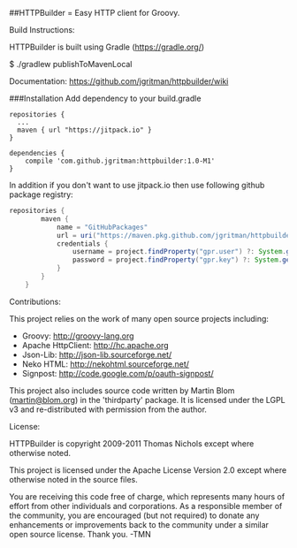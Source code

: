 ##HTTPBuilder = Easy HTTP client for Groovy.

Build Instructions:

 HTTPBuilder is built using Gradle (https://gradle.org/)
 
 $ ./gradlew publishToMavenLocal

Documentation: https://github.com/jgritman/httpbuilder/wiki

###Installation
Add dependency to your build.gradle

```
repositories {
  ...
  maven { url "https://jitpack.io" }
}

dependencies {
    compile 'com.github.jgritman:httpbuilder:1.0-M1'
}
```

In addition if you don't want to use jitpack.io then use following github package registry:

```groovy
repositories {
        maven {
            name = "GitHubPackages"
            url = uri("https://maven.pkg.github.com/jgritman/httpbuilder")
            credentials {
                username = project.findProperty("gpr.user") ?: System.getenv("GITHUB_USERNAME")
                password = project.findProperty("gpr.key") ?: System.getenv("GITHUB_TOKEN")
            }
        }
    }

```


Contributions:

 This project relies on the work of many open source projects including:
  * Groovy: http://groovy-lang.org
  * Apache HttpClient: http://hc.apache.org
  * Json-Lib: http://json-lib.sourceforge.net/
  * Neko HTML: http://nekohtml.sourceforge.net/
  * Signpost: http://code.google.com/p/oauth-signpost/

 This project also includes source code written by Martin Blom (martin@blom.org)
 in the 'thirdparty' package.  It is licensed under the LGPL v3 and
 re-distributed with permission from the author.


License:

 HTTPBuilder is copyright 2009-2011 Thomas Nichols except where otherwise noted.

 This project is licensed under the Apache License Version 2.0 except where
 otherwise noted in the source files.

 You are receiving this code free of charge, which represents many hours of
 effort from other individuals and corporations.  As a responsible member
 of the community, you are encouraged (but not required) to donate any
 enhancements or improvements back to the community under a similar open
 source license.  Thank you. -TMN


